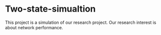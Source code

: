 # Two-state-simualtion

This project is a simulation of our research project. Our research interest is about network performance.
